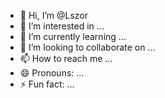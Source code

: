 - 👋 Hi, I’m @Lszor
- 👀 I’m interested in ...
- 🌱 I’m currently learning ...
- 💞️ I’m looking to collaborate on ...
- 📫 How to reach me ...
- 😄 Pronouns: ...
- ⚡ Fun fact: ...

<!---
Lszor/Lszor is a ✨ special ✨ repository because its `README.md` (this file) appears on your GitHub profile.
You can click the Preview link to take a look at your changes.
--->
